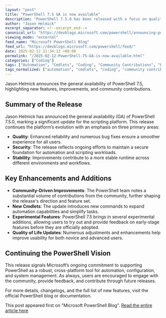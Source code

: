 ```yaml
---
layout: "post"
title: "PowerShell 7.5 GA is now available"
description: "PowerShell 7.5.0 has been released with a focus on quality, security, and stability. This update incorporates significant community contributions, introduces new cmdlets, experimental features, and a range of quality-of-life improvements. The release underscores an ongoing commitment to a robust and secure scripting platform."
author: "Jason Helmick"
excerpt_separator: <!--excerpt_end-->
canonical_url: "https://devblogs.microsoft.com/powershell/announcing-powershell-7-5-ga/"
viewing_mode: "external"
feed_name: "Microsoft PowerShell Blog"
feed_url: "https://devblogs.microsoft.com/powershell/feed/"
date: 2025-02-12 21:34:13 +00:00
permalink: "/2025-02-12-PowerShell-75-GA-is-now-available.html"
categories: ["Coding"]
tags: ["Automation", "Cmdlets", "Coding", "Community Contributions", "Experimental Features", "News", "Platform Stability", "PowerShell", "PowerShell 7.5", "Quality Improvements", "Scripting"]
tags_normalized: ["automation", "cmdlets", "coding", "community contributions", "experimental features", "news", "platform stability", "powershell", "powershell 7dot5", "quality improvements", "scripting"]
---
```


Jason Helmick announces the general availability of PowerShell 7.5, highlighting new features, improvements, and community contributions.<!--excerpt_end-->

## Summary of the Release

Jason Helmick has announced the general availability (GA) of PowerShell 7.5.0, marking a significant update for the scripting platform. This release continues the platform’s evolution with an emphasis on three primary areas:

- **Quality**: Enhanced reliability and numerous bug fixes ensure a smoother experience for all users.
- **Security**: The release reflects ongoing efforts to maintain a secure foundation for automation and scripting workloads.
- **Stability**: Improvements contribute to a more stable runtime across different environments and workflows.

## Key Enhancements and Additions

- **Community-Driven Improvements**: The PowerShell team notes a substantial volume of contributions from the community, further shaping the release's direction and feature set.
- **New Cmdlets**: The update introduces new commands to expand automation capabilities and simplify tasks.
- **Experimental Features**: PowerShell 7.5 brings in several experimental additions, allowing users to try out and provide feedback on early-stage features before they are officially adopted.
- **Quality of Life Updates**: Numerous adjustments and enhancements help improve usability for both novice and advanced users.

## Continuing the PowerShell Vision

This release signals Microsoft’s ongoing commitment to supporting PowerShell as a robust, cross-platform tool for automation, configuration, and system management. As always, users are encouraged to engage with the community, provide feedback, and contribute through future releases.

For more details, changelogs, and the full list of new features, visit the official PowerShell blog or documentation.

This post appeared first on "Microsoft PowerShell Blog". [Read the entire article here](https://devblogs.microsoft.com/powershell/announcing-powershell-7-5-ga/)
